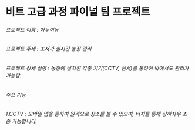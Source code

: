 # 비트 고급 과정 파이널 팀 프로젝트
###### 프로젝트 이름 : 아두이농
###### 프로젝트 주제 : 초저가 실시간 농장 관리
###### 프로젝트 상세 설명 : 농장에 설치된 각종 기기(CCTV, 센서)를 통하여 밖에서도 관리가 가능함.
###### 주요 기능
######          1.CCTV : 모바일 앱을 통하여 원격으로 장소를 볼 수 있으며, 터치를 통해 상하좌우 조종 가능합니다.  

######
######
######
